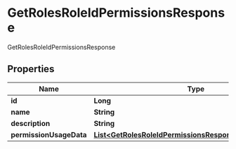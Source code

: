 

# GetRolesRoleIdPermissionsResponse

GetRolesRoleIdPermissionsResponse
## Properties

Name | Type | Description | Notes
------------ | ------------- | ------------- | -------------
**id** | **Long** |  |  [optional]
**name** | **String** |  |  [optional]
**description** | **String** |  |  [optional]
**permissionUsageData** | [**List&lt;GetRolesRoleIdPermissionsResponsePermissionData&gt;**](GetRolesRoleIdPermissionsResponsePermissionData.md) |  |  [optional]



